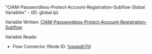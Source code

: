 "CIAM-Passwordless-Protect-Account-Registration-Subflow Global Variables" - (ID: global.ip)

Variable Written:
[CIAM-Passwordless-Protect-Account-Registration-Subflow](../index.md#Variables)

Variable Reads:
* Flow Connector (Node ID: [1vqqpdh7jj](../nodes/1vqqpdh7jj.md))
